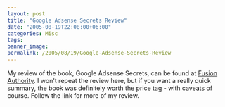 ```yaml
---
layout: post
title: "Google Adsense Secrets Review"
date: "2005-08-19T22:08:00+06:00"
categories: Misc 
tags: 
banner_image: 
permalink: /2005/08/19/Google-Adsense-Secrets-Review
---
```


My review of the book, Google Adsense Secrets, can be found at <a href="http://www.fusionauthority.com/Reviews/Article.cfm/ArticleID:4509">Fusion Authority</a>. I won't repeat the review here, but if you want a really quick summary, the book was definitely worth the price tag - with caveats of course. Follow the link for more of my review.